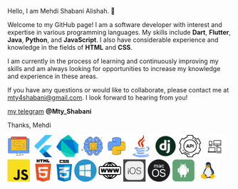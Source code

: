 

Hello, I am Mehdi Shabani Alishah. 👋

Welcome to my GitHub page! I am a software developer with interest and expertise in various programming languages. My skills include **Dart**, **Flutter**, **Java**, **Python**, and **JavaScript**. I also have considerable experience and knowledge in the fields of **HTML** and **CSS**.

I am currently in the process of learning and continuously improving my skills and am always looking for opportunities to increase my knowledge and experience in these areas.

If you have any questions or would like to collaborate, please contact me at mty4shabani@gmail.com. I look forward to hearing from you!

[my telegram](https://t.me/Mty_Shabani) **@Mty_Shabani**

Thanks,
Mehdi

<div style="display: flex; align-items: center; gap: 5px;flex-wrap: wrap;">
    <img src="image/svg/blok_code.svg" width=50 >
    <img src="image/flutter.png" width=50 >
    <img src="image/dart.png" width=50 >
    <img src="image/svg/machin_learnig.svg" width=50 >
    <img src="image/svg/python.svg" width=50 >
    <img src="image/java.png" width=50 >
    <img src="image/django.png" width=50 >
    <img src="image/api.png" width=50 >
    <img src="image/multy_platfroms.png" width=50 >
    <img src="image/js.png" width=50 >
    <img src="image/html.png" width=50 >
    <img src="image/css.png" width=35 >
    <img src="image/windows.png" width=50 >
    <img src="image/web.png" width=50 >
    <img src="image/ios.png" width=50 >
    <img src="image/macos.png" width=50 >
    <img src="image/android.png" width=50 >
    <img src="image/linux.png" width=50 >

</div>